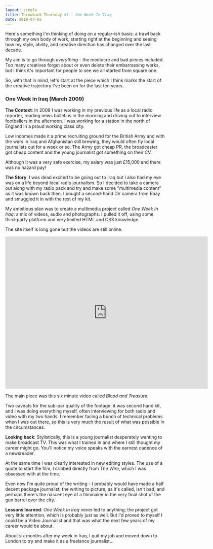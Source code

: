 ```yaml
---
layout: single
title: Throwback Thursday #1 - One Week In Iraq
date: 2018-07-05
---
```


Here's something I'm thinking of doing on a regular-ish basis: a trawl back through my own body of work, starting right at the beginning and seeing how my style, ability, and creative direction has changed over the last decade.

My aim is to go through *everything* - the mediocre and bad pieces included. Too many creatives forget about or even delete their embarrassing works, but I think it's important for people to see we all started from square one.

So, with that in mind, let's start at the piece which I think marks the start of the creative trajectory I've been on for the last ten years.

### One Week In Iraq (March 2009)

**The Context**: In 2009 I was working in my previous life as a local radio reporter, reading news bulletins in the morning and driving out to interview footballers in the afternoon. I was working for a station in the north of England in a proud working class city. 

Low incomes made it a prime recruiting ground for the British Army and with the wars in Iraq and Afghanistan still brewing, they would often fly local journalists out for a week or so. The Army got cheap PR, the broadcaster got cheap content and the young journalist got something on their CV. 

Although it was a very safe exercise, my salary was just £15,000 and there was no hazard pay!

**The Story**: I was dead excited to be going out to Iraq but I also had my eye was on a life beyond local radio journalism. So I decided to take a camera out along with my radio pack and try and make some "multimedia content" as it was known back then. I bought a second-hand DV camera from Ebay and smuggled it in with the rest of my kit. 

My ambitious plan was to create a multimedia project called *One Week In Iraq*: a mix of videos, audio and photographs. I pulled it off, using some third-party platform and very limited HTML and CSS knowledge. 

The site itself is long gone but the videos are still online.

<iframe src="https://player.vimeo.com/video/4573713" width="640" height="480" frameborder="0" webkitallowfullscreen mozallowfullscreen allowfullscreen></iframe>

The main piece was this six minute video called *Blood and Treasure*.

Two caveats for the sub-par quality of the footage: it was second hand kit, and I was doing everything myself, often interviewing for both radio and video with my two hands. I remember facing a bunch of technical problems when I was out there, so this is very much the result of what was possible in the circumstances.

**Looking back**: Stylistically, this is a young journalist desperately wanting to make broadcast TV. This was what I trained in and where I still thought my career might go. You'll notice my voice speaks with the earnest cadence of a newsreader.  

At the same time I was clearly interested in new editing styles. The use of a quote to start the film, I cribbed directly from *The Wire*, which I was obsessed with at the time.
 
Even now I'm quite proud of the writing - I probably would have made a half decent package journalist; the writing to picture, as it's called, isn't bad, and perhaps there's the nascent eye of a filmmaker in the very final shot of the gun barrel over the city.

**Lessons learned**: *One Week In Iraq* never led to anything; the project got very little attention, which is probably just as well. But I'd proved to myself I could be a Video Journalist and that was what the next few years of my career would be about. 

About six months after my week in Iraq, I quit my job and moved down to London to try and make it as a freelance journalist...
